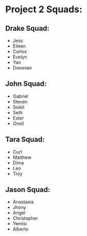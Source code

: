 # Project 2 Squads:

## Drake Squad:
- Jess
- Eileen
- Carlos
- Evelyn
- Yan
- Donovan

## John Squad: 
- Gabriel
- Steven 
- Soleil
- Seth
- Ester
- Oneil

## Tara Squad:
- Curt
- Matthew
- Dima
- Leo
- Troy

## Jason Squad:
- Anastasia
- Jhony 
- Angel
- Christopher
- Yemisi
- Alberto
